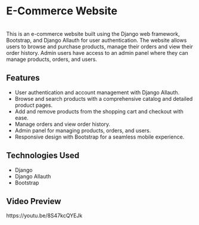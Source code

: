 <h1>E-Commerce Website</h1><br/>
This is an e-commerce website built using the Django web framework, Bootstrap, and Django Allauth for user authentication. The website allows users to browse and purchase products, manage their orders and view their order history. Admin users have access to an admin panel where they can manage products, orders, and users.

<h2>Features</h2>
<ul>
<li>User authentication and account management with Django Allauth.</li>
<li>Browse and search products with a comprehensive catalog and detailed product pages.</li>
<li>Add and remove products from the shopping cart and checkout with ease.</li>
<li>Manage orders and view order history.</li>
<li>Admin panel for managing products, orders, and users.</li>
<li>Responsive design with Bootstrap for a seamless mobile experience.</li>
</ul>
<h2>Technologies Used</h2>
<ul>
<li>Django </li>
<li>Django Allauth </li>
<li>Bootstrap </li>
</ul>
<h2>Video Preview</h2>
https://youtu.be/8S47kcQYEJk
